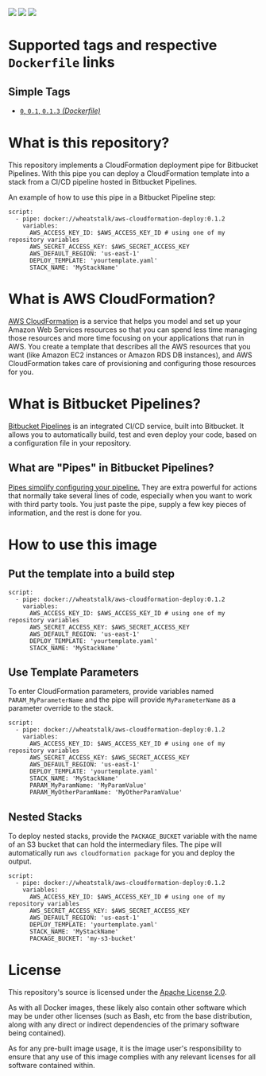 <img src="https://img.shields.io/docker/cloud/automated/wheatstalk/aws-cloudformation-deploy.svg" /> <img src="https://img.shields.io/docker/cloud/build/wheatstalk/aws-cloudformation-deploy.svg" /> <img src="https://img.shields.io/github/tag/misterjoshua/aws-cloudformation-deploy.svg" />

# Supported tags and respective `Dockerfile` links

## Simple Tags
* [`0`, `0.1`, `0.1.3` *(Dockerfile)*](https://github.com/misterjoshua/aws-cloudformation-deploy/blob/master/Dockerfile)

# What is this repository?
This repository implements a CloudFormation deployment pipe for Bitbucket Pipelines. With this pipe you can deploy a CloudFormation template into a stack from a CI/CD pipeline hosted in Bitbucket Pipelines.

An example of how to use this pipe in a Bitbucket Pipeline step:

```
script:
  - pipe: docker://wheatstalk/aws-cloudformation-deploy:0.1.2
    variables:
      AWS_ACCESS_KEY_ID: $AWS_ACCESS_KEY_ID # using one of my repository variables
      AWS_SECRET_ACCESS_KEY: $AWS_SECRET_ACCESS_KEY
      AWS_DEFAULT_REGION: 'us-east-1'
      DEPLOY_TEMPLATE: 'yourtemplate.yaml'
      STACK_NAME: 'MyStackName'
```

# What is AWS CloudFormation?
[AWS CloudFormation](https://docs.aws.amazon.com/AWSCloudFormation/latest/UserGuide/Welcome.html) is a service that helps you model and set up your Amazon Web Services resources so that you can spend less time managing those resources and more time focusing on your applications that run in AWS. You create a template that describes all the AWS resources that you want (like Amazon EC2 instances or Amazon RDS DB instances), and AWS CloudFormation takes care of provisioning and configuring those resources for you.

# What is Bitbucket Pipelines?
[Bitbucket Pipelines](https://confluence.atlassian.com/bitbucket/get-started-with-bitbucket-pipelines-792298921.html) is an integrated CI/CD service, built into Bitbucket. It allows you to automatically build, test and even deploy your code, based on a configuration file in your repository.

## What are "Pipes" in Bitbucket Pipelines?
[Pipes simplify configuring your pipeline.](https://confluence.atlassian.com/bitbucket/pipes-958765631.html) They are extra powerful for actions that normally take several lines of code, especially when you want to work with third party tools. You just paste the pipe, supply a few key pieces of information, and the rest is done for you.

# How to use this image
## Put the template into a build step
```
script:
  - pipe: docker://wheatstalk/aws-cloudformation-deploy:0.1.2
    variables:
      AWS_ACCESS_KEY_ID: $AWS_ACCESS_KEY_ID # using one of my repository variables
      AWS_SECRET_ACCESS_KEY: $AWS_SECRET_ACCESS_KEY
      AWS_DEFAULT_REGION: 'us-east-1'
      DEPLOY_TEMPLATE: 'yourtemplate.yaml'
      STACK_NAME: 'MyStackName'
```

## Use Template Parameters
To enter CloudFormation parameters, provide variables named `PARAM_MyParameterName` and the pipe will provide `MyParameterName` as a parameter override to the stack.

```
script:
  - pipe: docker://wheatstalk/aws-cloudformation-deploy:0.1.2
    variables:
      AWS_ACCESS_KEY_ID: $AWS_ACCESS_KEY_ID # using one of my repository variables
      AWS_SECRET_ACCESS_KEY: $AWS_SECRET_ACCESS_KEY
      AWS_DEFAULT_REGION: 'us-east-1'
      DEPLOY_TEMPLATE: 'yourtemplate.yaml'
      STACK_NAME: 'MyStackName'
      PARAM_MyParamName: 'MyParamValue'
      PARAM_MyOtherParamName: 'MyOtherParamValue'
```

## Nested Stacks
To deploy nested stacks, provide the `PACKAGE_BUCKET` variable with the name of an S3 bucket that can hold the intermediary files. The pipe will automatically run `aws cloudformation package` for you and deploy the output.

```
script:
  - pipe: docker://wheatstalk/aws-cloudformation-deploy:0.1.2
    variables:
      AWS_ACCESS_KEY_ID: $AWS_ACCESS_KEY_ID # using one of my repository variables
      AWS_SECRET_ACCESS_KEY: $AWS_SECRET_ACCESS_KEY
      AWS_DEFAULT_REGION: 'us-east-1'
      DEPLOY_TEMPLATE: 'yourtemplate.yaml'
      STACK_NAME: 'MyStackName'
      PACKAGE_BUCKET: 'my-s3-bucket'
```

# License
This repository's source is licensed under the [Apache License 2.0](https://github.com/misterjoshua/aws-cloudformation-deploy/blob/master/LICENSE).

As with all Docker images, these likely also contain other software which may be under other licenses (such as Bash, etc from the base distribution, along with any direct or indirect dependencies of the primary software being contained).

As for any pre-built image usage, it is the image user's responsibility to ensure that any use of this image complies with any relevant licenses for all software contained within.
